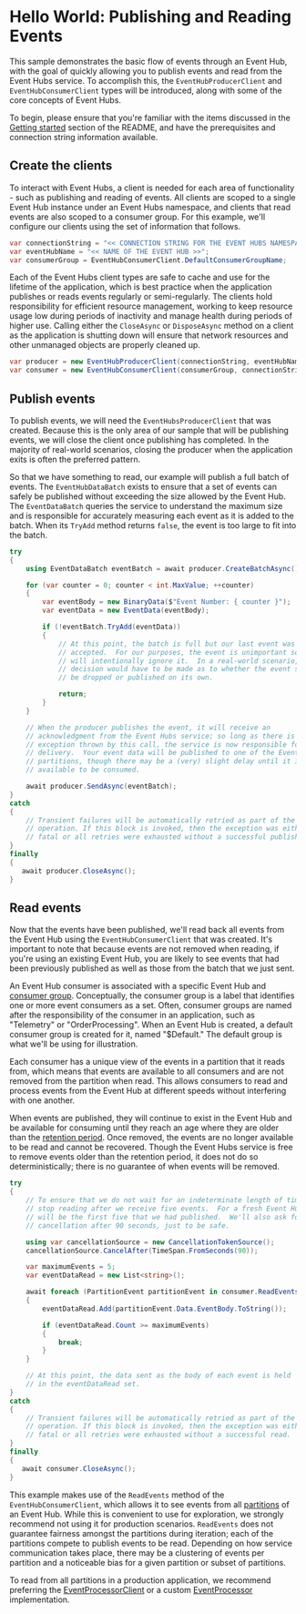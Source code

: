# Hello World: Publishing and Reading Events

This sample demonstrates the basic flow of events through an Event Hub, with the goal of quickly allowing you to publish events and read from the Event Hubs service.  To accomplish this, the `EventHubProducerClient` and `EventHubConsumerClient` types will be introduced, along with some of the core concepts of Event Hubs.

To begin, please ensure that you're familiar with the items discussed in the [Getting started](https://github.com/Azure/azure-sdk-for-net/tree/master/sdk/eventhub/Azure.Messaging.EventHubs/samples#getting-started) section of the README, and have the prerequisites and connection string information available.

## Create the clients

To interact with Event Hubs, a client is needed for each area of functionality - such as publishing and reading of events.  All clients are scoped to a single Event Hub instance under an Event Hubs namespace, and clients that read events are also scoped to a consumer group.  For this example, we'll configure our clients using the set of information that follows.

```C# Snippet:EventHubs_SamplesCommon_ConsumerBasicConfig
var connectionString = "<< CONNECTION STRING FOR THE EVENT HUBS NAMESPACE >>";
var eventHubName = "<< NAME OF THE EVENT HUB >>";
var consumerGroup = EventHubConsumerClient.DefaultConsumerGroupName;
```

Each of the Event Hubs client types are safe to cache and use for the lifetime of the application, which is best practice when the application publishes or reads events regularly or semi-regularly. The clients hold responsibility for efficient resource management, working to keep resource usage low during periods of inactivity and manage health during periods of higher use. Calling either the `CloseAsync` or `DisposeAsync` method on a client as the application is shutting down will ensure that network resources and other unmanaged objects are properly cleaned up.

```C# Snippet:EventHubs_Sample01_CreateClients
var producer = new EventHubProducerClient(connectionString, eventHubName);
var consumer = new EventHubConsumerClient(consumerGroup, connectionString, eventHubName);
```

## Publish events

To publish events, we will need the `EventHubsProducerClient` that was created.  Because this is the only area of our sample that will be publishing events, we will close the client once publishing has completed.  In the majority of real-world scenarios, closing the producer when the application exits is often the preferred pattern.  

So that we have something to read, our example will publish a full batch of events.  The `EventHubDataBatch` exists to ensure that a set of events can safely be published without exceeding the size allowed by the Event Hub.  The `EventDataBatch` queries the service to understand the maximum size and is responsible for accurately measuring each event as it is added to the batch.  When its `TryAdd` method returns `false`, the event is too large to fit into the batch.

```C# Snippet:EventHubs_Sample01_PublishEvents
try
{
    using EventDataBatch eventBatch = await producer.CreateBatchAsync();

    for (var counter = 0; counter < int.MaxValue; ++counter)
    {
        var eventBody = new BinaryData($"Event Number: { counter }");
        var eventData = new EventData(eventBody);

        if (!eventBatch.TryAdd(eventData))
        {
            // At this point, the batch is full but our last event was not
            // accepted.  For our purposes, the event is unimportant so we
            // will intentionally ignore it.  In a real-world scenario, a
            // decision would have to be made as to whether the event should
            // be dropped or published on its own.

            return;
        }
    }

    // When the producer publishes the event, it will receive an
    // acknowledgment from the Event Hubs service; so long as there is no
    // exception thrown by this call, the service is now responsible for
    // delivery.  Your event data will be published to one of the Event Hub
    // partitions, though there may be a (very) slight delay until it is
    // available to be consumed.

    await producer.SendAsync(eventBatch);
}
catch
{
    // Transient failures will be automatically retried as part of the
    // operation. If this block is invoked, then the exception was either
    // fatal or all retries were exhausted without a successful publish.
}
finally
{
   await producer.CloseAsync();
}
```

## Read events

Now that the events have been published, we'll read back all events from the Event Hub using the `EventHubConsumerClient` that was created.  It's important to note that because events are not removed when reading, if you're using an existing Event Hub, you are likely to see events that had been previously published as well as those from the batch that we just sent.

An Event Hub consumer is associated with a specific Event Hub and [consumer group](https://docs.microsoft.com/azure/event-hubs/event-hubs-features#consumer-groups).  Conceptually, the consumer group is a label that identifies one or more event consumers as a set.  Often, consumer groups are named after the responsibility of the consumer in an application, such as "Telemetry" or "OrderProcessing".  When an Event Hub is created, a default consumer group is created for it, named "$Default."  The default group is what we'll be using for illustration.

Each consumer has a unique view of the events in a partition that it reads from, which means that events are available to all consumers and are not removed from the partition when read.  This allows consumers to read and process events from the Event Hub at different speeds without interfering with one another.

When events are published, they will continue to exist in the Event Hub and be available for consuming until they reach an age where they are older than the [retention period](https://docs.microsoft.com//azure/event-hubs/event-hubs-faq#what-is-the-maximum-retention-period-for-events).  Once removed, the events are no longer available to be read and cannot be recovered.  Though the Event Hubs service is free to remove events older than the retention period, it does not do so deterministically; there is no guarantee of when events will be removed.

```C# Snippet:EventHubs_Sample01_ReadEvents
try
{
    // To ensure that we do not wait for an indeterminate length of time, we'll
    // stop reading after we receive five events.  For a fresh Event Hub, those
    // will be the first five that we had published.  We'll also ask for
    // cancellation after 90 seconds, just to be safe.

    using var cancellationSource = new CancellationTokenSource();
    cancellationSource.CancelAfter(TimeSpan.FromSeconds(90));

    var maximumEvents = 5;
    var eventDataRead = new List<string>();

    await foreach (PartitionEvent partitionEvent in consumer.ReadEventsAsync(cancellationSource.Token))
    {
        eventDataRead.Add(partitionEvent.Data.EventBody.ToString());

        if (eventDataRead.Count >= maximumEvents)
        {
            break;
        }
    }

    // At this point, the data sent as the body of each event is held
    // in the eventDataRead set.
}
catch
{
    // Transient failures will be automatically retried as part of the
    // operation. If this block is invoked, then the exception was either
    // fatal or all retries were exhausted without a successful read.
}
finally
{
   await consumer.CloseAsync();
}
```

This example makes use of the `ReadEvents` method of the `EventHubConsumerClient`, which allows it to see events from all [partitions](https://docs.microsoft.com/azure/event-hubs/event-hubs-features#partitions) of an Event Hub.  While this is convenient to use for exploration, we strongly recommend not using it for production scenarios.  `ReadEvents` does not guarantee fairness amongst the partitions during iteration; each of the partitions compete to publish events to be read.  Depending on how service communication takes place, there may be a clustering of events per partition and a noticeable bias for a given partition or subset of partitions.

To read from all partitions in a production application, we recommend preferring the [EventProcessorClient](https://github.com/Azure/azure-sdk-for-net/tree/master/sdk/eventhub/Azure.Messaging.EventHubs.Processor/samples) or a custom [EventProcessor<TPartition>](https://docs.microsoft.com/dotnet/api/azure.messaging.eventhubs.primitives.eventprocessor-1?view=azure-dotnet) implementation.